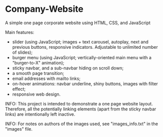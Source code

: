 # Company-Website
A simple one page corporate website using HTML, CSS, and JavaScript

Main features:
- slider (using JavaScript; images + text carousel, autoplay, next and previous buttons, responsive indicators. Adjustable to unlimited number of slides);
- burger menu (using JavaScript; vertically-oriented main menu with a "burger-to-X" animation);
- sticky navbar, and a sub-navbar hiding on scroll down;
- a smooth page transition;
- email addresses with mailto links;
- on-hover animations: navbar underline, shiny buttons, images with filter effect;
- responsive web design.

INFO: This project is intended to demonstrate a one page website layout. Therefore, all the potentially linking elements (apart from the sticky navbar links) are intentionally left inactive.

INFO: For notes on authors of the images used, see "images_info.txt" in the "images" file.
